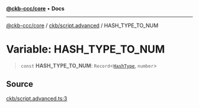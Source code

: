 [**@ckb-ccc/core**](README.md) • **Docs**

***

[@ckb-ccc/core](README.md) / [ckb/script.advanced](ckb.script.advanced.md) / HASH\_TYPE\_TO\_NUM

# Variable: HASH\_TYPE\_TO\_NUM

> `const` **HASH\_TYPE\_TO\_NUM**: `Record`\<[`HashType`](ckb.script.Type.HashType.md), `number`\>

## Source

[ckb/script.advanced.ts:3](https://github.com/SpectreMercury/ccc/blob/1b34760fdeb60ebebc0a7e641c12ef11dff1e7d0/packages/core/src/ckb/script.advanced.ts#L3)
